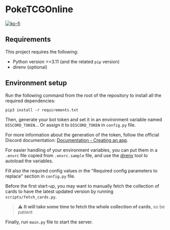 # PokeTCGOnline

[![ko-fi](https://ko-fi.com/img/githubbutton_sm.svg)](https://ko-fi.com/V7V7K578F)

## Requirements

This project requires the following:

- Python version >=3.11 (and the related ```pip``` version)
- direnv (optional)

## Environment setup

Run the following command from the root of the repository to install all the required dependencies:

```commandline
pip3 install -r requirements.txt
```

Then, generate your bot token and set it in an environment variable named ```DISCORD_TOKEN```... Or assign it to ```DISCORD_TOKEN``` in `config.py` file.

For more information about the generation of the token, follow the official Discord documentation: [Documentation - Creating an app](https://discord.com/developers/docs/getting-started#creating-an-app).

For easier handling of your environment variables, you can put them in a ```.envrc``` file copied from ```.envrc.sample``` file, and use the [direnv](https://direnv.net) tool to autoload the variables.

Fill also the required config values in the "Required config parameters to replace" section in `config.py` file.

Before the first start-up, you may want to manually fetch the collection of cards to have the latest updated version by running `scripts/fetch_cards.py`.

> :warning: **It will take some time to fetch the whole collection of cards**, so be patient

Finally, run ```main.py``` file to start the server.
